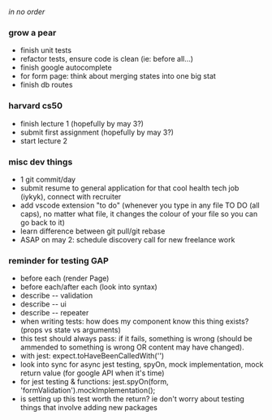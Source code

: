 *in no order*

### grow a pear
- finish unit tests
- refactor tests, ensure code is clean (ie: before all...) 
- finish google autocomplete
- for form page: think about merging states into one big stat
- finish db routes

### harvard cs50
- finish lecture 1 (hopefully by may 3?)
- submit first assignment (hopefully by may 3?)
- start lecture 2

### misc dev things
- 1 git commit/day
- submit resume to general application for that cool health tech job (iykyk), connect with recruiter
- add vscode extension "to do" (whenever you type in any file TO DO (all caps), no matter what file, it changes the colour of your file so you can go back to it)
- learn difference between git pull/git rebase
- ASAP on may 2: schedule discovery call for new freelance work


### reminder for testing GAP
- before each (render Page)
- before each/after each (look into syntax)
- describe -- validation
- describe -- ui
- describe -- repeater
- when writing tests: how does my component know this thing exists? (props vs state vs arguments)
- this test should always pass: if it fails, something is wrong (should be ammended to something is wrong OR content may have changed).
- with jest: expect.toHaveBeenCalledWith('')
- look into sync for async jest testing, spyOn, mock implementation, mock return value (for google API when it's time)
- for jest testing & functions: jest.spyOn(form, 'formValidation').mockImplementation();
- is setting up this test worth the return? ie don't worry about testing things that involve adding new packages